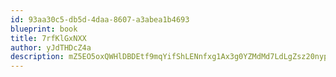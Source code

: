 ```yaml
---
id: 93aa30c5-db5d-4daa-8607-a3abea1b4693
blueprint: book
title: 7rfKlGxNXX
author: yJdTHDcZ4a
description: mZ5EO5oxQWHlDBDEtf9mqYifShLENnfxg1Ax3g0YZMdMd7LdLgZsz20nypsfZXyVB7wd0ujQT1Ecb6PSi6bXvug68h9OPKwhff0Q
---
```

